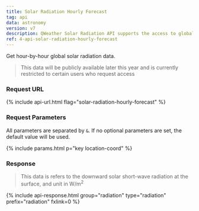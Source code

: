 ```yaml
---
title: Solar Radiation Hourly Forecast
tag: api
data: astronomy
version: v7
description: QWeather Solar Radiation API supports the access to global radiation data at any coordinate, including net solar radiation, diffuse solar radiation and direct solar radiation
ref: 4-api-solar-radiation-hourly-forecast
---
```


Get hour-by-hour global solar radiation data.

> This data will be publicly available later this year and is currently restricted to certain users who request access

### Request URL

{% include api-url.html flag="solar-radiation-hourly-forecast" %}

### Request Parameters

All parameters are separated by `&`. If no optional parameters are set, the default value will be used.

{% include params.html p="key location-coord" %}

### Response

> This data is refers to the downward solar short-wave radiation at the surface, and unit in W/m<sup>2</sup>

{% include api-response.html group="radiation" type="radiation" prefix="radiation" fxlink=0 %}
